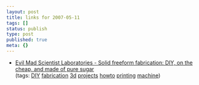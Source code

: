 ```yaml
---
layout: post
title: links for 2007-05-11
tags: []
status: publish
type: post
published: true
meta: {}
---
```

<ul class="delicious">
	<li>
		<div class="delicious-link"><a href="http://www.evilmadscientist.com/article.php/candyfab">Evil Mad Scientist Laboratories - Solid freeform fabrication: DIY, on the cheap, and made of pure sugar</a></div>
		<div class="delicious-tags">(tags: <a href="http://del.icio.us/markmorga/DIY">DIY</a> <a href="http://del.icio.us/markmorga/fabrication">fabrication</a> <a href="http://del.icio.us/markmorga/3d">3d</a> <a href="http://del.icio.us/markmorga/projects">projects</a> <a href="http://del.icio.us/markmorga/howto">howto</a> <a href="http://del.icio.us/markmorga/printing">printing</a> <a href="http://del.icio.us/markmorga/machine">machine</a>)</div>
	</li>
</ul>
